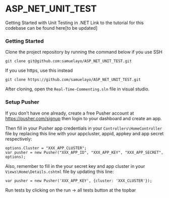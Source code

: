 # ASP_NET_UNIT_TEST
Getting Started with Unit Testing in .NET
Link to the tutorial for this codebase can be found here[to be updated]

### Getting Started

Clone the project repository by running the command below if you use SSH

```
git clone git@github.com:samuelayo/ASP_NET_UNIT_TEST.git
```

If you use https, use this instead

```
git clone https://github.com/samuelayo/ASP_NET_UNIT_TEST.git
```

After cloning, open the `Real-Time-Commenting.sln` file in visual studio.

### Setup Pusher

If you don't have one already, create a free Pusher account at https://pusher.com/signup then login to your dashboard and create an app. 


Then fill in your Pusher app credentials in your `Controllers\HomeController` file by replacing this line with your appcluster, appid, appkey and app secret respectively:

```
options.Cluster = "XXX_APP_CLUSTER";
var pusher = new Pusher("XXX_APP_ID", "XXX_APP_KEY", "XXX_APP_SECRET", options);
```

Also, remember to fill in the your secret key and app cluster in your `Views\Home\Details.cshtml` file by updating this line:

```
var pusher = new Pusher('XXX_APP_KEY', {cluster: 'XXX_CLUSTER'});
```

Run tests by clicking on the run -> all tests button at the topbar
